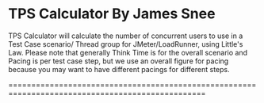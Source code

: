 TPS Calculator
By James Snee
=================================================================================================

TPS Calculator will calculate the number of concurrent users to use in a Test Case scenario/
Thread group for JMeter/LoadRunner, using Little's Law. Please note that generally Think Time is for 
the overall scenario and Pacing is per test case step, but we use an overall figure for pacing because
you may want to have different pacings for different steps.

=================================================================================================